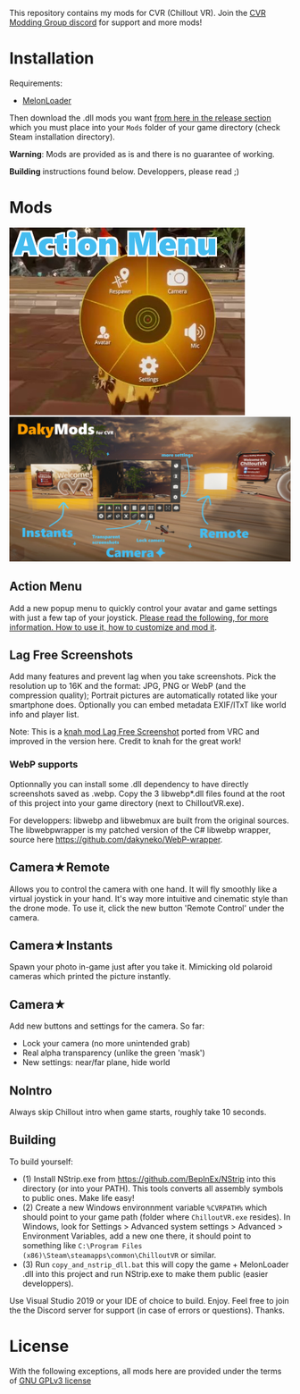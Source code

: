 This repository contains my mods for CVR (Chillout VR). Join the [CVR Modding Group discord](https://discord.gg/gbvQpNhB) for support and more mods!

# Installation

Requirements:
- [MelonLoader](https://github.com/LavaGang/MelonLoader#how-to-use-the-installer)

Then download the .dll mods you want [from here in the release section](https://github.com/dakyneko/DakyModsCVR/releases) which you must place into your `Mods` folder of your game directory (check Steam installation directory).

**Warning**: Mods are provided as is and there is no guarantee of working.

**Building** instructions found below. Developpers, please read ;)

# Mods

![Screenshot](actionmenu_demo.jpg) ![Screenshot](dakymods1.jpg?raw=true "Camera Instants and Remote")

## Action Menu
Add a new popup menu to quickly control your avatar and game settings with just a few tap of your joystick. [Please read the following, for more information. How to use it, how to customize and mod it](ActionMenu/README.md).

## Lag Free Screenshots
Add many features and prevent lag when you take screenshots. Pick the resolution up to 16K and the format: JPG, PNG or WebP (and the compression quality); Portrait pictures are automatically rotated like your smartphone does. Optionally you can embed metadata EXIF/ITxT like world info and player list.

Note: This is a [knah mod Lag Free Screenshot](https://github.com/knah/VRCMods) ported from VRC and improved in the version here. Credit to knah for the great work!

### WebP supports

Optionnally you can install some .dll dependency to have directly screenshots saved as .webp. Copy the 3 libwebp\*.dll files found at the root of this project into your game directory (next to ChilloutVR.exe).

For developpers: libwebp and libwebmux are built from the original sources. The libwebpwrapper is my patched version of the C# libwebp wrapper, source here <https://github.com/dakyneko/WebP-wrapper>.

## Camera★Remote

Allows you to control the camera with one hand. It will fly smoothly like a virtual joystick in your hand. It's way more intuitive and cinematic style than the drone mode. To use it, click the new button 'Remote Control' under the camera.

## Camera★Instants

Spawn your photo in-game just after you take it. Mimicking old polaroid cameras which printed the picture instantly.

## Camera★

Add new buttons and settings for the camera. So far:

- Lock your camera (no more unintended grab)
- Real alpha transparency (unlike the green 'mask')
- New settings: near/far plane, hide world

## NoIntro

Always skip Chillout intro when game starts, roughly take 10 seconds.

## Building
To build yourself:

 - (1) Install NStrip.exe from https://github.com/BepInEx/NStrip into this directory (or into your PATH). This tools converts all assembly symbols to public ones. Make life easy!
 - (2) Create a new Windows environnment variable `%CVRPATH%` which should point to your game path (folder where `ChilloutVR.exe` resides). In Windows, look for Settings > Advanced system settings > Advanced > Environment Variables, add a new one there, it should point to something like `C:\Program Files (x86)\Steam\steamapps\common\ChilloutVR` or similar.
 - (3) Run `copy_and_nstrip_dll.bat` this will copy the game + MelonLoader .dll into this project and run NStrip.exe to make them public (easier developpers).

Use Visual Studio 2019 or your IDE of choice to build. Enjoy. Feel free to join the the Discord server for support (in case of errors or questions). Thanks.


# License
With the following exceptions, all mods here are provided under the terms of [GNU GPLv3 license](LICENSE)
